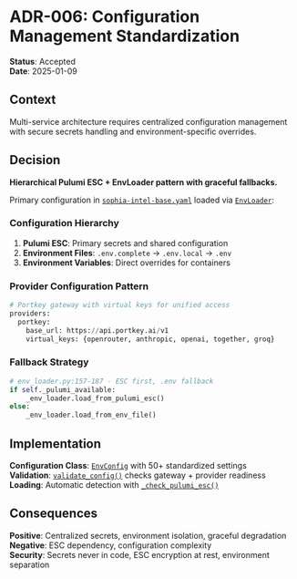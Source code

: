 # ADR-006: Configuration Management Standardization

**Status**: Accepted  
**Date**: 2025-01-09  

## Context

Multi-service architecture requires centralized configuration management with secure secrets handling and environment-specific overrides.

## Decision

**Hierarchical Pulumi ESC + EnvLoader pattern with graceful fallbacks.**

Primary configuration in [`sophia-intel-base.yaml`](../../../pulumi/environments/sophia-intel-base.yaml) loaded via [`EnvLoader`](../../../app/config/env_loader.py:102):

### Configuration Hierarchy
1. **Pulumi ESC**: Primary secrets and shared configuration
2. **Environment Files**: `.env.complete` → `.env.local` → `.env`
3. **Environment Variables**: Direct overrides for containers

### Provider Configuration Pattern
```python
# Portkey gateway with virtual keys for unified access
providers:
  portkey:
    base_url: https://api.portkey.ai/v1
    virtual_keys: {openrouter, anthropic, openai, together, groq}
```

### Fallback Strategy
```python
# env_loader.py:157-187 - ESC first, .env fallback
if self._pulumi_available:
    _env_loader.load_from_pulumi_esc()
else:
    _env_loader.load_from_env_file()
```

## Implementation

**Configuration Class**: [`EnvConfig`](../../../app/config/env_loader.py:15) with 50+ standardized settings  
**Validation**: [`validate_config()`](../../../app/config/env_loader.py:250) checks gateway + provider readiness  
**Loading**: Automatic detection with [`_check_pulumi_esc()`](../../../app/config/env_loader.py:116)

## Consequences

**Positive**: Centralized secrets, environment isolation, graceful degradation  
**Negative**: ESC dependency, configuration complexity  
**Security**: Secrets never in code, ESC encryption at rest, environment separation